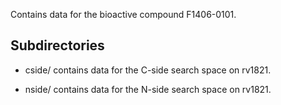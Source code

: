 Contains data for the bioactive compound F1406-0101.

## Subdirectories

- cside/ contains data for the C-side search space on rv1821.

- nside/ contains data for the N-side search space on rv1821.

